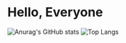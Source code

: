# Hello, Everyone

![Anurag's GitHub stats](https://github-readme-stats.vercel.app/api?username=Nillufar&show_icons=true&theme=radical)
![Top Langs](https://github-readme-stats.vercel.app/api/top-langs/?username=Nillufar&layout=compact)
